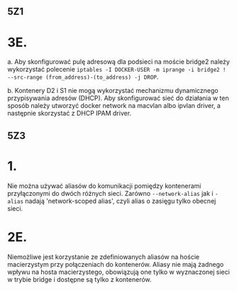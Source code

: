 ## 5Z1

# 3E.

a. Aby skonfigurować pulę adresową dla podsieci na moście bridge2 należy wykorzystać polecenie ```iptables -I DOCKER-USER -m iprange -i bridge2 ! --src-range (from_address)-(to_address) -j DROP```.

b. Kontenery D2 i S1 nie mogą wykorzystać mechanizmu dynamicznego przypisywania adresów (DHCP). Aby skonfigurować sieć do działania w ten sposób należy utworzyć docker network na macvlan albo ipvlan driver, a następnie skorzystać z DHCP IPAM driver.

## 5Z3

# 1.

Nie można używać aliasów do komunikacji pomiędzy kontenerami przyłączonymi do dwóch różnych sieci.
Zarówno ```--network-alias``` jak i ```-alias``` nadają 'network-scoped alias', czyli alias o zasięgu tylko obecnej sieci.

# 2E.

Niemożliwe jest korzystanie ze zdefiniowanych aliasów na hoście macierzystym przy połączeniach do kontenerów. Aliasy nie mają żadnego wpływu na hosta macierzystego, obowiązują one tylko w wyznaczonej sieci w trybie bridge i dostępne są tylko z kontenerów.